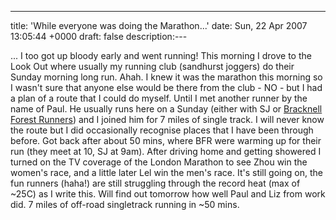 ---
title: 'While everyone was doing the Marathon...'
date: Sun, 22 Apr 2007 13:05:44 +0000
draft: false
description:---

... I too got up bloody early and went running! This morning I drove to the Look Out where usually my running club (sandhurst joggers) do their Sunday morning long run. Ahah. I knew it was the marathon this morning so I wasn't sure that anyone else would be there from the club - NO - but I had a plan of a route that I could do myself. Until I met another runner by the name of Paul. He usually runs here on a Sunday (either with SJ or [Bracknell Forest Runners](http://www.bracknell-forest-runners.org.uk/index.php)) and I joined him for 7 miles of single track. I will never know the route but I did occasionally recognise places that I have been through before. Got back after about 50 mins, where BFR were warming up for their run (they meet at 10, SJ at 9am). After driving home and getting showered I turned on the TV coverage of the London Marathon to see Zhou win the women's race, and a little later Lel win the men's race. It's still going on, the fun runners (haha!) are still struggling through the record heat (max of ~25C) as I write this. Will find out tomorrow how well Paul and Liz from work did. 7 miles of off-road singletrack running in ~50 mins.